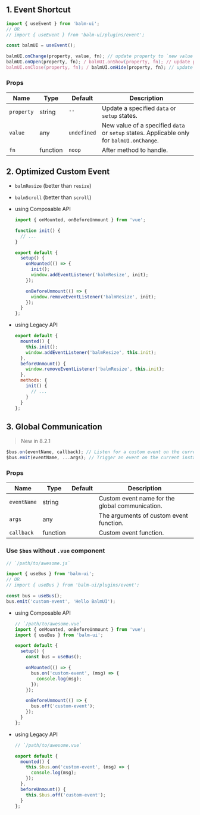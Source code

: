 ## 1. Event Shortcut

```js
import { useEvent } from 'balm-ui';
// OR
// import { useEvent } from 'balm-ui/plugins/event';

const balmUI = useEvent();
```

```js
balmUI.onChange(property, value, fn); // update property to `new value`
balmUI.onOpen(property, fn); / balmUI.onShow(property, fn); // update property to `true`
balmUI.onClose(property, fn); / balmUI.onHide(property, fn); // update property to `false`
```

### Props

| Name       | Type     | Default     | Description                                                                               |
| ---------- | -------- | ----------- | ----------------------------------------------------------------------------------------- |
| `property` | string   | `''`        | Update a specified `data` or `setup` states.                                              |
| `value`    | any      | `undefined` | New value of a specified `data` or `setup` states. Applicable only for `balmUI.onChange`. |
| `fn`       | function | `noop`      | After method to handle.                                                                   |

## 2. Optimized Custom Event

- `balmResize` (better than `resize`)
- `balmScroll` (better than `scroll`)

- using Composable API

  ```js
  import { onMounted, onBeforeUnmount } from 'vue';

  function init() {
    // ...
  }

  export default {
    setup() {
      onMounted(() => {
        init();
        window.addEventListener('balmResize', init);
      });

      onBeforeUnmount(() => {
        window.removeEventListener('balmResize', init);
      });
    }
  };
  ```

- using Legacy API

  ```js
  export default {
    mounted() {
      this.init();
      window.addEventListener('balmResize', this.init);
    },
    beforeUnmount() {
      window.removeEventListener('balmResize', this.init);
    },
    methods: {
      init() {
        // ...
      }
    }
  };
  ```

## 3. Global Communication

> New in 8.2.1

```js
$bus.on(eventName, callback); // Listen for a custom event on the current vm.
$bus.emit(eventName, ...args); // Trigger an event on the current instance.
```

### Props

| Name        | Type     | Default | Description                                     |
| ----------- | -------- | ------- | ----------------------------------------------- |
| `eventName` | string   |         | Custom event name for the global communication. |
| `args`      | any      |         | The arguments of custom event function.         |
| `callback`  | function |         | Custom event function.                          |

### Use `$bus` without `.vue` component

```js
// `/path/to/awesome.js`

import { useBus } from 'balm-ui';
// OR
// import { useBus } from 'balm-ui/plugins/event';

const bus = useBus();
bus.emit('custom-event', 'Hello BalmUI');
```

- using Composable API

  ```js
  // `/path/to/awesome.vue`
  import { onMounted, onBeforeUnmount } from 'vue';
  import { useBus } from 'balm-ui';

  export default {
    setup() {
      const bus = useBus();

      onMounted(() => {
        bus.on('custom-event', (msg) => {
          console.log(msg);
        });
      });

      onBeforeUnmount(() => {
        bus.off('custom-event');
      });
    }
  };
  ```

- using Legacy API

  ```js
  // `/path/to/awesome.vue`

  export default {
    mounted() {
      this.$bus.on('custom-event', (msg) => {
        console.log(msg);
      });
    },
    beforeUnmount() {
      this.$bus.off('custom-event');
    }
  };
  ```
